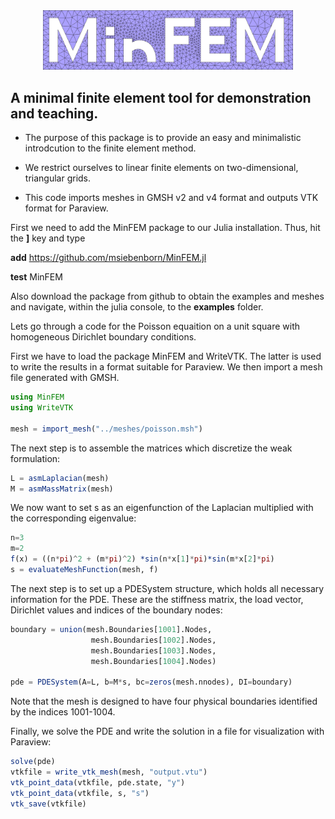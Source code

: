 
<center><img src="logo/fem.png" alt="fem" width="400"/></center>

## A minimal finite element tool for demonstration and teaching.

* The purpose of this package is to provide an easy and minimalistic introdcution to the finite element method.

* We restrict ourselves to linear finite elements on two-dimensional, triangular grids.

* This code imports meshes in GMSH v2 and v4 format and outputs VTK format for Paraview.

First we need to add the MinFEM package to our Julia installation.
Thus, hit the **]** key and type

**add** https://github.com/msiebenborn/MinFEM.jl

**test** MinFEM

Also download the package from github to obtain the examples and meshes and navigate, within the julia console, to the **examples** folder.

Lets go through a code for the Poisson equaition on a unit square with homogeneous Dirichlet boundary conditions.

First we have to load the package MinFEM and WriteVTK. The latter is used to write the results in a format suitable for Paraview. We then import a mesh file generated with GMSH.


```julia
using MinFEM
using WriteVTK

mesh = import_mesh("../meshes/poisson.msh")

```

The next step is to assemble the matrices which discretize the weak formulation:

```julia
L = asmLaplacian(mesh)
M = asmMassMatrix(mesh)
```

We now want to set s as an eigenfunction of the Laplacian multiplied with the corresponding eigenvalue:

```julia
n=3
m=2
f(x) = ((n*pi)^2 + (m*pi)^2) *sin(n*x[1]*pi)*sin(m*x[2]*pi)
s = evaluateMeshFunction(mesh, f)
```

The next step is to set up a PDESystem structure, which holds all necessary information for the PDE. These are the stiffness matrix, the load vector, Dirichlet values and indices of the boundary nodes:


```julia
boundary = union(mesh.Boundaries[1001].Nodes,
                  mesh.Boundaries[1002].Nodes,
                  mesh.Boundaries[1003].Nodes,
                  mesh.Boundaries[1004].Nodes)

pde = PDESystem(A=L, b=M*s, bc=zeros(mesh.nnodes), DI=boundary)
```

Note that the mesh is designed to have four physical boundaries identified by the indices 1001-1004.

Finally, we solve the PDE and write the solution in a file for visualization with Paraview:


```julia
solve(pde)
vtkfile = write_vtk_mesh(mesh, "output.vtu")
vtk_point_data(vtkfile, pde.state, "y")
vtk_point_data(vtkfile, s, "s")
vtk_save(vtkfile)
```
